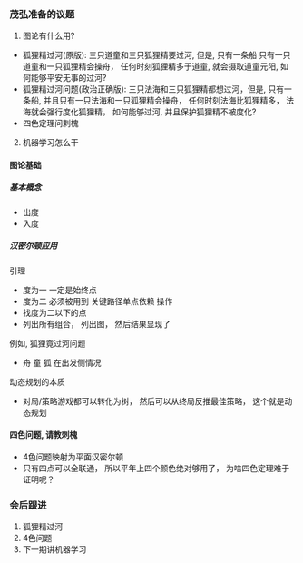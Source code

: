 



### 茂弘准备的议题

1. 图论有什么用? 
  - 狐狸精过河(原版): 三只道童和三只狐狸精要过河, 但是, 只有一条船 只有一只道童和一只狐狸精会操舟， 任何时刻狐狸精多于道童, 就会摄取道童元阳, 如何能够平安无事的过河?
  - 狐狸精过河问题(政治正确版): 三只法海和三只狐狸精都想过河，但是, 只有一条船, 并且只有一只法海和一只狐狸精会操舟， 任何时刻法海比狐狸精多， 法海就会强行度化狐狸精， 如何能够过河, 并且保护狐狸精不被度化?
  - 四色定理问刺槐
2. 机器学习怎么干

#### 图论基础
##### 基本概念
- 出度
- 入度
##### 汉密尔顿应用
引理
- 度为一 一定是始终点
- 度为二 必须被用到 关键路径单点依赖
操作
- 找度为二以下的点
- 列出所有组合， 列出图， 然后结果显现了

例如, 狐狸竟过河问题
- 舟 童 狐 在出发侧情况

动态规划的本质
- 对局/策略游戏都可以转化为树， 然后可以从终局反推最佳策略， 这个就是动态规划


#### 四色问题, 请教刺槐

- 4色问题映射为平面汉密尔顿
- 只有四点可以全联通， 所以平年上四个颜色绝对够用了， 为啥四色定理难于证明呢？


### 会后跟进
1. 狐狸精过河
2. 4色问题
3. 下一期讲机器学习